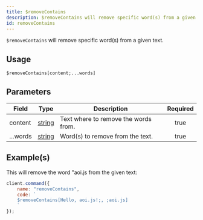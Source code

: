 ```yaml
---
title: $removeContains
description: $removeContains will remove specific word(s) from a given text.
id: removeContains
---
```


`$removeContains` will remove specific word(s) from a given text.

## Usage

```aoi
$removeContains[content;...words]
```

## Parameters

| Field    | Type                                                                                              | Description                          | Required |
| -------- | ------------------------------------------------------------------------------------------------- | ------------------------------------ | :------: |
| content  | [string](https://developer.mozilla.org/en-US/docs/Web/JavaScript/Reference/Global_Objects/String) | Text where to remove the words from. |   true   |
| ...words | [string](https://developer.mozilla.org/en-US/docs/Web/JavaScript/Reference/Global_Objects/String) | Word(s) to remove from the text.        |   true   |

## Example(s)

This will remove the word "aoi.js from the given text:

```javascript
client.command({
    name: "removeContains",
    code: `
    $removeContains[Hello, aoi.js!;, ;aoi.js]
    `
});
```
